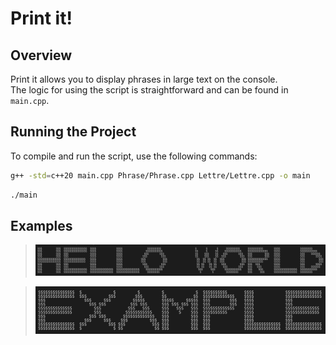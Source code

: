 # Print it!

## Overview

Print it allows you to display phrases in large text on the console.  
The logic for using the script is straightforward and can be found in `main.cpp`.

## Running the Project

To compile and run the script, use the following commands:
```bash
g++ -std=c++20 main.cpp Phrase/Phrase.cpp Lettre/Lettre.cpp -o main
```
```bash
./main
```

## Examples

> ![example1](examples/example1.png)

> ![example2](examples/example2.png)

